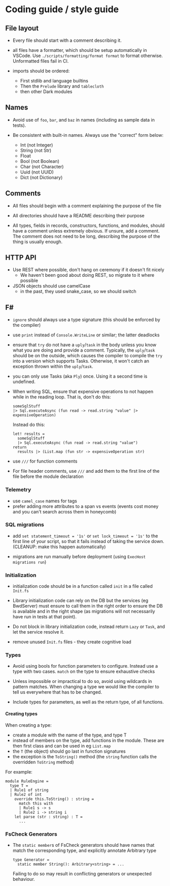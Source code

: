 # Coding guide / style guide

## File layout

- Every file should start with a comment describing it.

- all files have a formatter, which should be setup automatically in VSCode. Use
  `./scripts/formatting/format format` to format otherwise. Unformatted files fail in CI.

- imports should be ordered:
  - First stdlib and language builtins
  - Then the `Prelude` library and `tablecloth`
  - then other Dark modules

## Names

- Avoid use of `foo`, `bar`, and `baz` in names (including as sample data in tests).

- Be consistent with built-in names. Always use the "correct" form below:
  - Int (not Integer)
  - String (not Str)
  - Float
  - Bool (not Boolean)
  - Char (not Character)
  - Uuid (not UUID)
  - Dict (not Dictionary)

## Comments

- All files should begin with a comment explaining the purpose of the file

- All directories should have a README describing their purpose

- All types, fields in records, constructors, functions, and modules, should have a
  comment unless extremely obvious. If unsure, add a comment. The comment does not need
  to be long, describing the purpose of the thing is usually enough.

## HTTP API

- Use REST where possible, don't hang on ceremony if it doesn't fit nicely
  - We haven't been good about doing REST, so migrate to it where possible
- JSON objects should use camelCase
  - in the past, they used snake_case, so we should switch

## F#

- `ignore` should always use a type signature (this should be enforced by the
  compiler)

- use `print` instead of `Console.WriteLine` or similar; the latter deadlocks

- ensure that `try` do not have a `uply`/`task` in the body unless you know what you
  are doing and provide a comment. Typically, the `uply`/`task` should be on the
  outside, which causes the compiler to compile the `try` into a version which supports
  Tasks. Otherwise, it won't catch an exception thrown within the `uply`/`task`.

- you can only use Tasks (aka `Ply`) once. Using it a second time is undefined.

- When writing SQL, ensure that expensive operations to not happen while in the
  reading loop. That is, don't do this:

  ```
  someSqlStuff
  |> Sql.executeAsync (fun read -> read.string "value" |> expensiveOperation)
  ```

  Instead do this:

  ```
  let! results =
    someSqlStuff
    |> Sql.executeAsync (fun read -> read.string "value")
  return
    results |> (List.map (fun str -> expensiveOperation str)
  ```

- use `///` for function comments

- For file header comments, use `///` and add them to the first line of the file
  before the module declaration

### Telemetry

- use `camel_case` names for tags
- prefer adding more attributes to a span vs events (events cost money and you can't
  search across them in honeycomb)

### SQL migrations

- add `set statement_timeout = '1s'` or `set lock_timeout = '1s'` to the first line
  of your script, so that it fails instead of taking the service down.
  (CLEANUP: make this happen automatically)

- migrations are run manually before deployment (using `ExecHost migrations run`)

### Initialization

- initialization code should be in a function called `init` in a file called `Init.fs`

- Library initialization code can rely on the DB but the services (eg BwdServer) must
  ensure to call them in the right order to ensure the DB is available and in the right
  shape (as migrations will not necessarily have run in tests at that point).

- Do not block in library initialization code, instead return `Lazy` or `Task`, and
  let the service resolve it.

- remove unused `Init.fs` files - they create cognitive load

### Types

- Avoid using bools for function parameters to configure. Instead use a type with two
  cases. `match` on the type to ensure exhaustive checks

- Unless impossible or impractical to do so, avoid using wildcards in pattern
  matches. When changing a type we would like the compiler to tell us everywhere that
  has to be changed.

- Include types for parameters, as well as the return type, of all functions.

#### Creating types

When creating a type:

- create a module with the name of the type, and type T
- instead of members on the type, add functions in the module. These are then first
  class and can be used in eg `List.map`
- the `T` (the object) should go last in function signatures
- the exception is the `ToString()` method (the `string` function calls the
  overridden `ToString` method)

For example:

```
module RuleEngine =
  type T =
  | Rule1 of string
  | Rule2 of int
    override this.ToString() : string =
      match this with
      | Rule1 s -> s
      | Rule2 i -> string i
    let parse (str : string) : T =
      ...
```

### FsCheck Generators

- The `static member`s of FsCheck generators should have names that match the
  corresponding type, and explicitly annotate Arbitrary type

  ```
  type Generator =
    static member String(): Arbitrary<string> = ...
  ```

  Failing to do so may result in conflicting generators or unexpected behaviour.
